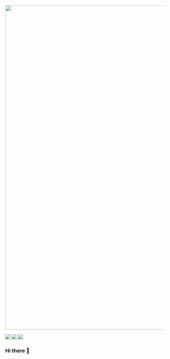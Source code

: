 
<img src="https://densmirnov.com/og_image.gif" width="1024">

[![](https://img.shields.io/badge/Facebook-1877F2?style=for-the-badge&logo=medium&logoColor=white)](https://go.densmirnov.com/facebook)
[![](https://img.shields.io/badge/Twitter-1DA1F2?style=for-the-badge&logo=medium&logoColor=white)](https://go.densmirnov.com/twitter)
[![](https://img.shields.io/badge/LinkedIn-0077B5?style=for-the-badge&logo=medium&logoColor=white)](https://go.densmirnov.com/linkedin)


<!--
**densmirnov/densmirnov** is a ✨ _special_ ✨ repository because its `README.md` (this file) appears on your GitHub profile.

Here are some ideas to get you started:

- 🔭 I’m currently working on ...
- 🌱 I’m currently learning ...
- 👯 I’m looking to collaborate on ...
- 🤔 I’m looking for help with ...
- 💬 Ask me about ...
- 📫 How to reach me: ...
- 😄 Pronouns: ...
- ⚡ Fun fact: ...
-->


### Hi there 👋

